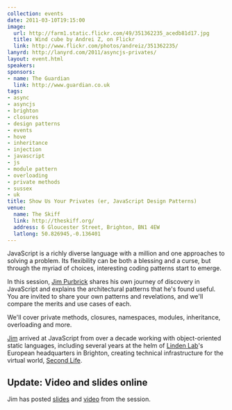 ```yaml
---
collection: events
date: 2011-03-10T19:15:00
image: 
  url: http://farm1.static.flickr.com/49/351362235_acedb81d17.jpg
  title: Wind cube by Andrei Z, on Flickr
  link: http://www.flickr.com/photos/andreiz/351362235/
lanyrd: http://lanyrd.com/2011/asyncjs-privates/
layout: event.html
speakers: 
sponsors:
- name: The Guardian
  link: http://www.guardian.co.uk
tags: 
- async
- asyncjs
- brighton
- closures
- design patterns
- events
- hove
- inheritance
- injection
- javascript
- js
- module pattern
- overloading
- private methods
- sussex
- uk
title: Show Us Your Privates (er, JavaScript Design Patterns)
venue: 
  name: The Skiff
  link: http://theskiff.org/
  address: 6 Gloucester Street, Brighton, BN1 4EW
  latlong: 50.826945,-0.136401
---
```


<p class="summary">JavaScript is a richly diverse language with a million and one approaches to solving a problem. Its flexibility can be both a blessing and a curse, but through the myriad of choices, interesting coding patterns start to emerge.</p>

<p>In this session, <a href="http://jimpurbrick.com">Jim Purbrick</a> shares his own journey of discovery in JavaScript and explains the architectural patterns that he's found useful. You are invited to share your own patterns and revelations, and we'll compare the merits and use cases of each.</p>

<p>We'll cover private methods, closures, namespaces, modules, inheritance, overloading and more.</p>

<p><a href="http://twitter.com/JimPurbrick">Jim</a> arrived at JavaScript from over a decade working with object-oriented static languages, including several years at the helm of <a href="http://lindenlab.com">Linden Lab</a>'s European headquarters in Brighton, creating technical infrastructure for the virtual world, <a href="http://secondlife.com">Second Life</a>.</p>

<h2>Update: Video and slides online</h2>
<p>Jim has posted <a href="http://www.slideshare.net/JimPurbrick/engineering-javascript">slides</a> and <a href="http://jimpurbrick.com/2011/03/12/21st-century-javascript/">video</a> from the session.</p>
